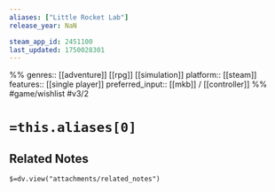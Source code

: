```yaml
---
aliases: ["Little Rocket Lab"]
release_year: NaN

steam_app_id: 2451100
last_updated: 1750028301
---
```

%%
genres:: [[adventure]] [[rpg]] [[simulation]]
platform:: [[steam]]
features:: [[single player]]
preferred_input:: [[mkb]] / [[controller]]
%%
#game/wishlist
#v3/2

# `=this.aliases[0]`
## Related Notes
`$=dv.view("attachments/related_notes")`
